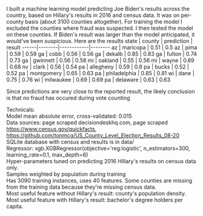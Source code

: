 I built a machine learning model predicting Joe Biden's results across the country, based on Hillary's results in 2016 and census data. It was on per-county basis (about 3100 counties altogether). For training the model I excluded the counties where fraud was suspected. I then tested the model on these counties. If Biden's result was larger than the model anticipated, it would've been suspicious.
Here are the results
state | county | prediction | result
------|--------|------------|--------
az | maricopa | 0.51 | 0.5
az |  pima |  0.59 |  0.59
ga |  cobb |  0.56  | 0.56
ga |  dekalb |  0.85 |  0.83
ga |  fulton |  0.74 |  0.73
ga |  gwinnett |  0.56 |  0.58
mi |  oakland |  0.55 |  0.56
mi |  wayne |  0.69 |  0.68
nv |  clark |  0.56 |  0.54
pa |  allegheny |  0.59 |  0.6
pa |  bucks |  0.52 |  0.52
pa |  montgomery |  0.65 |  0.63
pa |  philadelphia |  0.85 |  0.81
wi |  dane |  0.75 |  0.76
wi |  milwaukee |  0.69 |  0.69
pa |  delaware |  0.63 |  0.63
  
Since predictions are very close to the reported result, the likely conclusion is that no fraud has occured during vote counting  
  
Technicals:  
Model mean absolute error, cross-validated: 0.015  
Data sources: page scraped decisiondeskhq.com, page scraped https://www.census.gov/quickfacts, https://github.com/tonmcg/US_County_Level_Election_Results_08-20   
SQLite database with census and results is in data/  
Regressor: xgb.XGBRegressor(objective='reg:logistic', n_estimators=300, learning_rate=0.1, max_depth=6)  
Hyper-parameters tuned on predicting 2016 Hillary's results on census data only.  
Samples weighted by population during training  
Has 3090 training instances, uses 40 features. Some counties are missing from the training data because they're missing census data.   
Most useful feature without Hillary's result: county's population density. Most useful feature with Hillary's result: bachelor's degree holders per capita.  
